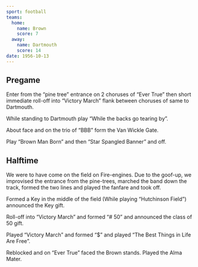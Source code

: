 ```yaml
---
sport: football
teams:
  home:
    name: Brown
    score: 7
  away:
    name: Dartmouth
    score: 14
date: 1956-10-13
---
```


## Pregame

Enter from the “pine tree” entrance on 2 choruses of “Ever True” then short immediate roll-off into “Victory March” flank between choruses of same to Dartmouth.

While standing to Dartmouth play “While the backs go tearing by”.

About face and on the trio of “BBB” form the Van Wickle Gate.

Play “Brown Man Born” and then “Star Spangled Banner” and off.

## Halftime

We were to have come on the field on Fire-engines. Due to the goof-up, we improvised the entrance from the pine-trees, marched the band down the track, formed the two lines and played the fanfare and took off.

Formed a Key in the middle of the field (While playing “Hutchinson Field”) announced the Key gift.

Roll-off into “Victory March” and formed “# 50” and announced the class of 50 gift.

Played “Victory March” and formed “$” and played “The Best Things in Life Are Free”.

Reblocked and on “Ever True” faced the Brown stands. Played the Alma Mater.
